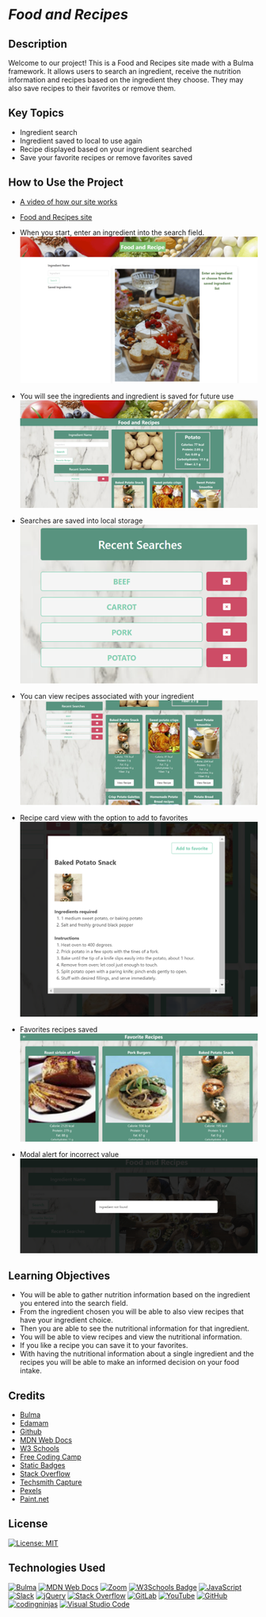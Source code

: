 # ***Food and Recipes***

## **Description**   
Welcome to our project! This is a Food and Recipes site made with a Bulma framework. It allows users to search an ingredient, receive the nutrition information and recipes based on the ingredient they choose. They may also save recipes to their favorites or remove them.

## **Key Topics**
- Ingredient search
- Ingredient saved to local to use again
- Recipe displayed based on your ingredient searched
- Save your favorite recipes or remove favorites saved

## **How to Use the Project**

- [A video of how our site works](https://app.screencast.com/24QE8ioeHJ6PG)

- [Food and Recipes site](https://salidamaharjan.github.io/food-and-recipe/)

- When you start, enter an ingredient into the search field.
    ![Alt text](<assets/images/1st view.png>)

- You will see the ingredients and ingredient is saved for future use
    ![Alt text](<assets/images/ingredients search.png>)

- Searches are saved into local storage
    ![Alt text](<assets/images/local storage.png>)

- You can view recipes associated with your ingredient
    ![Alt text](<assets/images/recipe searchpng.png>)

- Recipe card view with the option to add to favorites
    ![Alt text](<assets/images/recipes with save option.png>)

- Favorites recipes saved
    ![Alt text](<assets/images/favorite recipes.png>)

- Modal alert for incorrect value
    ![Alt text](<assets/images/modal alert.png>)

## **Learning Objectives**
- You will be able to gather nutrition information based on the ingredient you entered into the search field.
- From the ingredient chosen you will be able to also view recipes that have your ingredient choice.
- Then you are able to see the nutritional information for that ingredient.
- You will be able to view recipes and view the nutritional information.
- If you like a recipe you can save it to your favorites.
- With having the nutritional information about a single ingredient and the recipes you will be able to make an informed decision on your food intake.

 ## **Credits**
- [Bulma](https://bulma.io/)
- [Edamam](https://www.edamam.com/)
- [Github](https://github.com/)
- [MDN Web Docs](https://developer.mozilla.org/en-US/docs/Web)
- [W3 Schools](https://www.w3schools.com/)
- [Free Coding Camp](https://www.freecodecamp.org/news/how-to-write-a-good-readme-file/)
- [Static Badges](https://shields.io/badges)
- [Stack Overflow](https://stackoverflow.com/questions/19508183/how-to-force-input-to-only-allow-alpha-letters)
- [Techsmith Capture](https://support.techsmith.com/hc/en-us/articles/360033233672-Record-Video-with-TechSmith-Capture)
- [Pexels](https://www.pexels.com/)
- [Paint.net](https://www.getpaint.net/)


## **License**
[![License: MIT](https://img.shields.io/badge/License-MIT-yellow.svg)](https://opensource.org/licenses/MIT)


## **Technologies Used**
[![Bulma](https://img.shields.io/badge/bulma-00D0B1?style=for-the-badge&logo=bulma&logoColor=white)](https://bulma.io/)
[![MDN Web Docs](https://img.shields.io/badge/MDN_Web_Docs-black?style=for-the-badge&logo=mdnwebdocs&logoColor=white)](https://developer.mozilla.org/en-US/docs/Web)
[![Zoom](https://img.shields.io/badge/Zoom-2D8CFF?style=for-the-badge&logo=zoom&logoColor=white)](https://zoom.us/)
[![W3Schools Badge](https://img.shields.io/badge/W3Schools-04AA6D?logo=w3schools&logoColor=fff&style=for-the-badge)](https://www.w3schools.com/)
[![JavaScript](https://img.shields.io/badge/javascript-%23323330.svg?style=for-the-badge&logo=javascript&logoColor=%23F7DF1E)](https://www.javascript.com/)
[![Slack](https://img.shields.io/badge/Slack-4A154B?style=for-the-badge&logo=slack&logoColor=white)](https://slack.com/)
[![jQuery](https://img.shields.io/badge/jquery-%230769AD.svg?style=for-the-badge&logo=jquery&logoColor=white)](https://jquery.com/)
[![Stack Overflow](https://img.shields.io/badge/-Stackoverflow-FE7A16?style=for-the-badge&logo=stack-overflow&logoColor=white)](https://stackoverflow.com/?newreg=67d94556b887449fa2885dadf54a5439)
[![GitLab](https://img.shields.io/badge/gitlab-%23181717.svg?style=for-the-badge&logo=gitlab&logoColor=)](https://about.gitlab.com/)
[![YouTube](https://img.shields.io/badge/YouTube-%23FF0000.svg?style=for-the-badge&logo=YouTube&logoColor=white)](https://www.youtube.com/)
[![GitHub](https://img.shields.io/badge/github-%23121011.svg?style=for-the-badge&logo=github&logoColor=white)](https://github.com/)
[![codingninjas](https://img.shields.io/badge/coding%20ninjas-DD6620?style=for-the-badge&logo=codingninjas&logoColor=white)](https://www.codingninjas.com/?pageGroup=0)
[![Visual Studio Code](https://img.shields.io/badge/Visual%20Studio%20Code-0078d7.svg?style=for-the-badge&logo=visual-studio-code&logoColor=white)](https://code.visualstudio.com/)